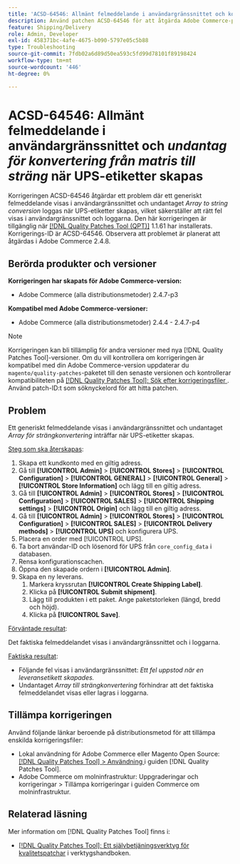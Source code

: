 ```yaml
---
title: 'ACSD-64546: Allmänt felmeddelande i användargränssnittet och konverteringsundantag för matris till strängkonvertering när UPS-etiketter skapas'
description: Använd patchen ACSD-64546 för att åtgärda Adobe Commerce-problemet där ett generiskt felmeddelande visas i användargränssnittet och när undantag för strängkonvertering loggas när UPS-etiketter skapas. Korrigeringen ser till att rätt fel visas i användargränssnittet och loggarna.
feature: Shipping/Delivery
role: Admin, Developer
exl-id: 458371bc-4afe-4675-b090-5797e05c5b88
type: Troubleshooting
source-git-commit: 7fdb02a6d89d50ea593c5fd99d78101f89198424
workflow-type: tm+mt
source-wordcount: '446'
ht-degree: 0%

---
```


# ACSD-64546: Allmänt felmeddelande i användargränssnittet och *undantag för konvertering från matris till sträng* när UPS-etiketter skapas

Korrigeringen ACSD-64546 åtgärdar ett problem där ett generiskt felmeddelande visas i användargränssnittet och undantaget *Array to string conversion* loggas när UPS-etiketter skapas, vilket säkerställer att rätt fel visas i användargränssnittet och loggarna. Den här korrigeringen är tillgänglig när [[!DNL Quality Patches Tool (QPT)]](/help/tools/quality-patches-tool/quality-patches-tool-to-self-serve-quality-patches.md) 1.1.61 har installerats. Korrigerings-ID är ACSD-64546. Observera att problemet är planerat att åtgärdas i Adobe Commerce 2.4.8.

## Berörda produkter och versioner

**Korrigeringen har skapats för Adobe Commerce-version:**
* Adobe Commerce (alla distributionsmetoder) 2.4.7-p3

**Kompatibel med Adobe Commerce-versioner:**
* Adobe Commerce (alla distributionsmetoder) 2.4.4 - 2.4.7-p4

>[!NOTE]
>
>Korrigeringen kan bli tillämplig för andra versioner med nya [!DNL Quality Patches Tool]-versioner. Om du vill kontrollera om korrigeringen är kompatibel med din Adobe Commerce-version uppdaterar du `magento/quality-patches`-paketet till den senaste versionen och kontrollerar kompatibiliteten på [[!DNL Quality Patches Tool]: Sök efter korrigeringsfiler ](https://experienceleague.adobe.com/tools/commerce-quality-patches/index.html). Använd patch-ID:t som söknyckelord för att hitta patchen.

## Problem

Ett generiskt felmeddelande visas i användargränssnittet och undantaget *Array för strängkonvertering* inträffar när UPS-etiketter skapas.

<u>Steg som ska återskapas</u>:

1. Skapa ett kundkonto med en giltig adress.
1. Gå till **[!UICONTROL Admin]** > **[!UICONTROL Stores]** > **[!UICONTROL Configuration]** > **[!UICONTROL GENERAL]** > **[!UICONTROL General]** > **[!UICONTROL Store Information]** och lägg till en giltig adress.
1. Gå till **[!UICONTROL Admin]** > **[!UICONTROL Stores]** > **[!UICONTROL Configuration]** > **[!UICONTROL SALES]** > **[!UICONTROL Shipping settings]** > **[!UICONTROL Origin]** och lägg till en giltig adress.
1. Gå till **[!UICONTROL Admin]** > **[!UICONTROL Stores]** > **[!UICONTROL Configuration]** > **[!UICONTROL SALES]** > **[!UICONTROL Delivery methods]** > **[!UICONTROL UPS]** och konfigurera UPS.
1. Placera en order med [!UICONTROL UPS].
1. Ta bort användar-ID och lösenord för UPS från `core_config_data` i databasen.
1. Rensa konfigurationscachen.
1. Öppna den skapade ordern i **[!UICONTROL Admin]**.
1. Skapa en ny leverans.
   1. Markera kryssrutan **[!UICONTROL Create Shipping Label]**.
   1. Klicka på **[!UICONTROL Submit shipment]**.
   1. Lägg till produkten i ett paket. Ange paketstorleken (längd, bredd och höjd).
   1. Klicka på **[!UICONTROL Save]**.

<u>Förväntade resultat</u>:

Det faktiska felmeddelandet visas i användargränssnittet och i loggarna.

<u>Faktiska resultat</u>:

* Följande fel visas i användargränssnittet:
  *Ett fel uppstod när en leveransetikett skapades.*
* Undantaget *Array till strängkonvertering* förhindrar att det faktiska felmeddelandet visas eller lagras i loggarna.

## Tillämpa korrigeringen

Använd följande länkar beroende på distributionsmetod för att tillämpa enskilda korrigeringsfiler:
* Lokal användning för Adobe Commerce eller Magento Open Source: [[!DNL Quality Patches Tool] > Användning ](/help/tools/quality-patches-tool/usage.md) i guiden [!DNL Quality Patches Tool].
* Adobe Commerce om molninfrastruktur: Uppgraderingar och korrigeringar > Tillämpa korrigeringar i guiden Commerce om molninfrastruktur.

## Relaterad läsning

Mer information om [!DNL Quality Patches Tool] finns i:
* [[!DNL Quality Patches Tool]: Ett självbetjäningsverktyg för kvalitetspatchar](/help/tools/quality-patches-tool/quality-patches-tool-to-self-serve-quality-patches.md) i verktygshandboken.
